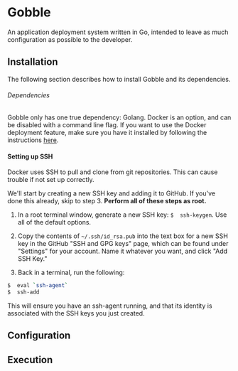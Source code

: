 Gobble
=======
An application deployment system written in Go, intended to leave as much configuration as possible to the developer.

## Installation
The following section describes how to install Gobble and its dependencies.

###### Dependencies
Gobble only has one true dependency: Golang. Docker is an option, and can be disabled with a command line flag. If you want to use the Docker deployment feature, make sure you have it installed by following the instructions [here](https://docs.docker.com/install/linux/docker-ce/ubuntu/#install-docker-ce-1).

#### Setting up SSH
Docker uses SSH to pull and clone from git repositories. This can cause trouble if not set up correctly.

We'll start by creating a new SSH key and adding it to GitHub. If you've done this already, skip to step 3.
**Perform all of these steps as root.**

1. In a root terminal window, generate a new SSH key:
`$  ssh-keygen`. Use all of the default options.

2. Copy the contents of `~/.ssh/id_rsa.pub` into the text box for a new SSH key in the GitHub "SSH and GPG keys" page, which can be found under "Settings" for your account. Name it whatever you want, and click "Add SSH Key."

3. Back in a terminal, run the following:

```bash
$  eval `ssh-agent`
$  ssh-add
```

This will ensure you have an ssh-agent running, and that its identity is associated with the SSH keys you just created.


## Configuration

## Execution
